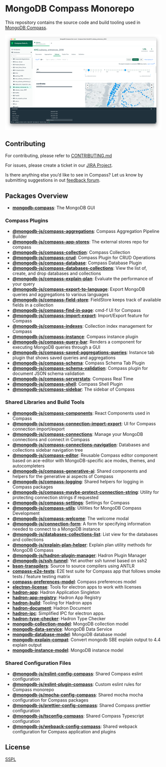 # MongoDB Compass Monorepo

This repository contains the source code and build tooling used in [MongoDB Compass](https://www.mongodb.com/products/compass).

![Aggregation Pipeline Builder Tab in Compass](packages/compass/compass-screenshot.png)

## Contributing

For contributing, please refer to [CONTRIBUTING.md](CONTRIBUTING.md)

For issues, please create a ticket in our [JIRA Project](https://jira.mongodb.org/browse/COMPASS).

Is there anything else you’d like to see in Compass? Let us know by submitting suggestions in out [feedback forum](https://feedback.mongodb.com/forums/924283-compass).

## Packages Overview

- [**mongodb-compass**](packages/compass): The MongoDB GUI

### Compass Plugins

- [**@mongodb-js/compass-aggregations**](packages/compass-aggregations): Compass Aggregation Pipeline Builder
- [**@mongodb-js/compass-app-stores**](packages/compass-app-stores): The external stores repo for compass
- [**@mongodb-js/compass-collection**](packages/compass-collection): Compass Collection
- [**@mongodb-js/compass-crud**](packages/compass-crud): Compass Plugin for CRUD Operations
- [**@mongodb-js/compass-database**](packages/compass-database): Compass Database Plugin
- [**@mongodb-js/compass-databases-collections**](packages/databases-collections): View the list of, create, and drop databases and collections
- [**@mongodb-js/compass-explain-plan**](packages/compass-explain-plan): Evaluate the performance of your query
- [**@mongodb-js/compass-export-to-language**](packages/compass-export-to-language): Export MongoDB queries and aggregations to various languages
- [**@mongodb-js/compass-field-store**](packages/compass-field-store): FieldStore keeps track of available fields in a collection
- [**@mongodb-js/compass-find-in-page**](packages/compass-find-in-page): cmd-f UI for Compass
- [**@mongodb-js/compass-import-export**](packages/compass-import-export): Import/Export feature for Compass
- [**@mongodb-js/compass-indexes**](packages/compass-indexes): Collection index management for Compass
- [**@mongodb-js/compass-instance**](packages/compass-instance): Compass instance plugin
- [**@mongodb-js/compass-query-bar**](packages/compass-query-bar): Renders a component for executing MongoDB queries through a GUI
- [**@mongodb-js/compass-saved-aggregations-queries**](packages/compass-saved-aggregations-queries): Instance tab plugin that shows saved queries and aggregations
- [**@mongodb-js/compass-schema**](packages/compass-schema): Compass Schema Tab Plugin
- [**@mongodb-js/compass-schema-validation**](packages/compass-schema-validation): Compass plugin for document JSON schema validation
- [**@mongodb-js/compass-serverstats**](packages/compass-serverstats): Compass Real Time
- [**@mongodb-js/compass-shell**](packages/compass-shell): Compass Shell Plugin
- [**@mongodb-js/compass-sidebar**](packages/compass-sidebar): The sidebar of Compass

### Shared Libraries and Build Tools

- [**@mongodb-js/compass-components**](packages/compass-components): React Components used in Compass
- [**@mongodb-js/compass-connection-import-export**](packages/compass-connection-import-export): UI for Compass connection import/export
- [**@mongodb-js/compass-connections**](packages/compass-connections): Manage your MongoDB connections and connect in Compass
- [**@mongodb-js/compass-connections-navigation**](packages/compass-connections-navigation): Databases and collections sidebar navigation tree
- [**@mongodb-js/compass-editor**](packages/compass-editor): Reusable Compass editor component based on ace-editor with MongoDB-specific ace modes, themes, and autocompleters
- [**@mongodb-js/compass-generative-ai**](packages/compass-generative-ai): Shared components and helpers for the generative ai aspects of Compass
- [**@mongodb-js/compass-logging**](packages/compass-logging): Shared helpers for logging in Compass packages
- [**@mongodb-js/compass-maybe-protect-connection-string**](packages/compass-maybe-protect-connection-string): Utility for protecting connection strings if requested
- [**@mongodb-js/compass-settings**](packages/compass-settings): Settings for Compass
- [**@mongodb-js/compass-utils**](packages/compass-utils): Utilities for MongoDB Compass Development
- [**@mongodb-js/compass-welcome**](packages/compass-welcome): The welcome modal
- [**@mongodb-js/connection-form**](packages/connection-form): A form for specifying information needed to connect to a MongoDB instance
- [**@mongodb-js/databases-collections-list**](packages/databases-collections-list): List view for the databases and collections
- [**@mongodb-js/explain-plan-helper**](packages/explain-plan-helper): Explain plan utility methods for MongoDB Compass
- [**@mongodb-js/hadron-plugin-manager**](packages/hadron-plugin-manager): Hadron Plugin Manager
- [**@mongodb-js/ssh-tunnel**](packages/ssh-tunnel): Yet another ssh tunnel based on ssh2
- [**bson-transpilers**](packages/bson-transpilers): Source to source compilers using ANTLR
- [**compass-e2e-tests**](packages/compass-e2e-tests): E2E test suite for Compass app that follows smoke tests / feature testing matrix
- [**compass-preferences-model**](packages/compass-preferences-model): Compass preferences model
- [**electron-license**](packages/electron-license): Tools for electron apps to work with licenses
- [**hadron-app**](packages/hadron-app): Hadron Application Singleton
- [**hadron-app-registry**](packages/hadron-app-registry): Hadron App Registry
- [**hadron-build**](packages/hadron-build): Tooling for Hadron apps
- [**hadron-document**](packages/hadron-document): Hadron Document
- [**hadron-ipc**](packages/hadron-ipc): Simplified IPC for electron apps.
- [**hadron-type-checker**](packages/hadron-type-checker): Hadron Type Checker
- [**mongodb-collection-model**](packages/collection-model): MongoDB collection model
- [**mongodb-data-service**](packages/data-service): MongoDB Data Service
- [**mongodb-database-model**](packages/database-model): MongoDB database model
- [**mongodb-explain-compat**](packages/mongodb-explain-compat): Convert mongodb SBE explain output to 4.4 explain output
- [**mongodb-instance-model**](packages/instance-model): MongoDB instance model

### Shared Configuration Files

- [**@mongodb-js/eslint-config-compass**](configs/eslint-config-compass): Shared Compass eslint configuration
- [**@mongodb-js/eslint-plugin-compass**](configs/eslint-plugin-compass): Custom eslint rules for Compass monorepo
- [**@mongodb-js/mocha-config-compass**](configs/mocha-config-compass): Shared mocha mocha configuration for Compass packages
- [**@mongodb-js/prettier-config-compass**](configs/prettier-config-compass): Shared Compass prettier configuration
- [**@mongodb-js/tsconfig-compass**](configs/tsconfig-compass): Shared Compass Typescript configuration
- [**@mongodb-js/webpack-config-compass**](configs/webpack-config-compass): Shared webpack configuration for Compass application and plugins

## License

[SSPL](LICENSE)
